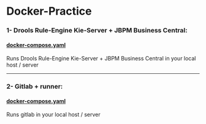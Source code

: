 # Docker-Practice

### 1- Drools Rule-Engine Kie-Server + JBPM Business Central:
#### [docker-compose.yaml](drools-kie-server-business-central/docker-compose.yaml)
Runs Drools Rule-Engine Kie-Server + JBPM Business Central in your local host / server

---

### 2- Gitlab + runner:
#### [docker-compose.yaml](gitlab/docker-compose.yml)
Runs gitlab in your local host / server
